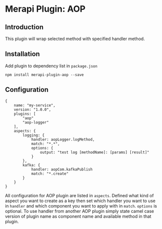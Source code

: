 # Merapi Plugin: AOP

## Introduction

This plugin will wrap selected method with specified handler method.

## Installation

Add plugin to dependency list in `package.json`

```
npm install merapi-plugin-aop --save
```

## Configuration

```
{
    name: "my-service",
    version: "1.0.0",
    plugins: [
        "aop"
        "aop-logger"
    ],
    aspects: {
        logging: {
            handler: aopLogger.logMethod,
            match: "*.*",
            options: {
                output: "test log [methodName]: [params] [result]"
            }
        },
        kafka: {
            handler: aopCom.kafkaPublish
            match: "*.create"
        }
    }
}
```

All configuration for AOP plugin are listed in `aspects`. Defined what kind of aspect you want to create as a key then set which handler you want to use in `handler` and which component you want to apply with in `match`. `options` is optional.
To use handler from another AOP plugin simply state camel case version of plugin name as component name and available method in that plugin.
